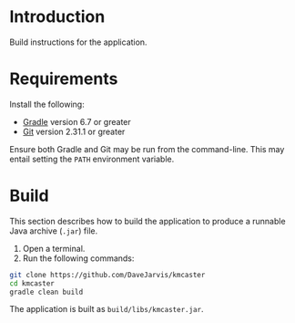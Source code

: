 # Introduction

Build instructions for the application.

# Requirements

Install the following:

* [Gradle](https://gradle.org) version 6.7 or greater
* [Git](https://git-scm.com) version 2.31.1 or greater

Ensure both Gradle and Git may be run from the command-line. This may
entail setting the `PATH` environment variable.

# Build

This section describes how to build the application to produce a runnable
Java archive (`.jar`) file.

1. Open a terminal.
1. Run the following commands:
``` bash
git clone https://github.com/DaveJarvis/kmcaster
cd kmcaster
gradle clean build
```

The application is built as `build/libs/kmcaster.jar`.

